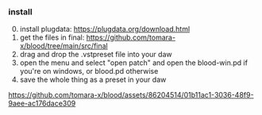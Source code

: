 ### install

0. install plugdata: https://plugdata.org/download.html
1. get the files in final: https://github.com/tomara-x/blood/tree/main/src/final
2. drag and drop the .vstpreset file into your daw
3. open the menu and select "open patch" and open the blood-win.pd if you're on windows, or blood.pd otherwise
4. save the whole thing as a preset in your daw

https://github.com/tomara-x/blood/assets/86204514/01b11ac1-3036-48f9-9aee-ac176dace309
